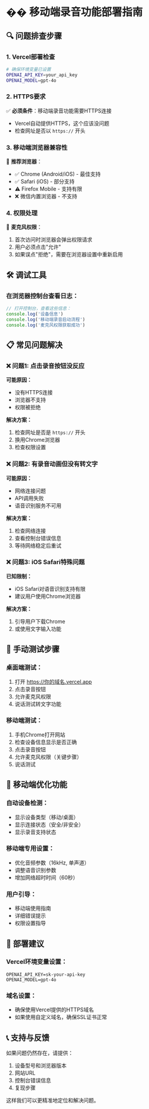 # �� 移动端录音功能部署指南

## 🔍 问题排查步骤

### 1. **Vercel部署检查**
```bash
# 确保环境变量已设置
OPENAI_API_KEY=your_api_key
OPENAI_MODEL=gpt-4o
```

### 2. **HTTPS要求**
✅ **必须条件**：移动端录音功能需要HTTPS连接
- Vercel自动提供HTTPS，这个应该没问题
- 检查网址是否以 `https://` 开头

### 3. **移动端浏览器兼容性**
📱 **推荐浏览器**：
- ✅ Chrome (Android/iOS) - 最佳支持
- ✅ Safari (iOS) - 部分支持
- ⚠️ Firefox Mobile - 支持有限
- ❌ 微信内置浏览器 - 不支持

### 4. **权限处理**
🎤 **麦克风权限**：
1. 首次访问时浏览器会弹出权限请求
2. 用户必须点击"允许"
3. 如果误点"拒绝"，需要在浏览器设置中重新启用

## 🛠️ 调试工具

### 在浏览器控制台查看日志：
```javascript
// 打开控制台，查看这些信息：
console.log('设备信息')
console.log('移动端录音启动流程')
console.log('麦克风权限获取成功')
```

## 📋 常见问题解决

### ❌ **问题1: 点击录音按钮没反应**
**可能原因：**
- 没有HTTPS连接
- 浏览器不支持
- 权限被拒绝

**解决方案：**
1. 检查网址是否是 `https://` 开头
2. 换用Chrome浏览器
3. 检查权限设置

### ❌ **问题2: 有录音动画但没有转文字**
**可能原因：**
- 网络连接问题
- API调用失败
- 语音识别服务不可用

**解决方案：**
1. 检查网络连接
2. 查看控制台错误信息
3. 等待网络稳定后重试

### ❌ **问题3: iOS Safari特殊问题**
**已知限制：**
- iOS Safari对语音识别支持有限
- 建议用户使用Chrome浏览器

**解决方案：**
1. 引导用户下载Chrome
2. 或使用文字输入功能

## 🔧 手动测试步骤

### 桌面端测试：
1. 打开 https://你的域名.vercel.app
2. 点击录音按钮
3. 允许麦克风权限
4. 说话测试转文字功能

### 移动端测试：
1. 手机Chrome打开网站
2. 检查设备信息显示是否正确
3. 点击录音按钮
4. 允许麦克风权限（关键步骤）
5. 说话测试

## 📱 移动端优化功能

### 自动设备检测：
- 显示设备类型（移动/桌面）
- 显示连接状态（安全/非安全）
- 显示录音支持状态

### 移动端专用设置：
- 优化音频参数（16kHz, 单声道）
- 调整语音识别参数
- 增加网络超时时间（60秒）

### 用户引导：
- 移动端使用指南
- 详细错误提示
- 权限设置指导

## 🚀 部署建议

### Vercel环境变量设置：
```
OPENAI_API_KEY=sk-your-api-key
OPENAI_MODEL=gpt-4o
```

### 域名设置：
- 确保使用Vercel提供的HTTPS域名
- 如果使用自定义域名，确保SSL证书正常

## 📞 支持与反馈

如果问题仍然存在，请提供：
1. 设备型号和浏览器版本
2. 网站URL
3. 控制台错误信息
4. 复现步骤

这样我们可以更精准地定位和解决问题。
